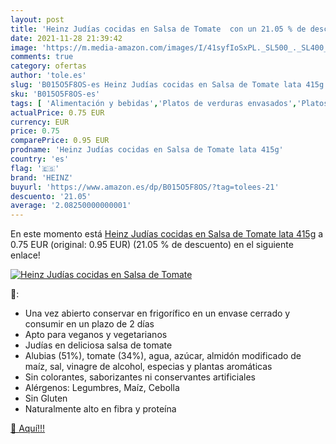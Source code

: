 ```yaml
---
layout: post
title: 'Heinz Judías cocidas en Salsa de Tomate  con un 21.05 % de descuento'
date: 2021-11-28 21:39:42
image: 'https://m.media-amazon.com/images/I/41syfIoSxPL._SL500_._SL400_.jpg'
comments: true
category: ofertas
author: 'tole.es'
slug: 'B015O5F8OS-es Heinz Judías cocidas en Salsa de Tomate lata 415g'
sku: 'B015O5F8OS-es'
tags: [ 'Alimentación y bebidas','Platos de verduras envasados','Platos preparados envasados','heinz', ]
actualPrice: 0.75 EUR
currency: EUR
price: 0.75
comparePrice: 0.95 EUR
prodname: 'Heinz Judías cocidas en Salsa de Tomate lata 415g'
country: 'es'
flag: '🇪🇸'
brand: 'HEINZ'
buyurl: 'https://www.amazon.es/dp/B015O5F8OS/?tag=tolees-21'
descuento: '21.05'
average: '2.08250000000001'
---
```


En este momento está [Heinz Judías cocidas en Salsa de Tomate lata 415g](https://www.amazon.es/dp/B015O5F8OS/?tag=tolees-21) a 0.75 EUR (original: 0.95 EUR) (21.05 %  de descuento) en el siguiente enlace!

[![Heinz Judías cocidas en Salsa de Tomate ](https://m.media-amazon.com/images/I/41syfIoSxPL._SL500_._SL400_.jpg)](https://www.amazon.es/dp/B015O5F8OS/?tag=tolees-21)

🔎:

- Una vez abierto conservar en frigorífico en un envase cerrado y consumir en un plazo de 2 días
- Apto para veganos y vegetarianos
- Judías en deliciosa salsa de tomate
- Alubias (51%), tomate (34%), agua, azúcar, almidón modificado de maíz, sal, vinagre de alcohol, especias y plantas aromáticas
- Sin colorantes, saborizantes ni conservantes artificiales
- Alérgenos: Legumbres, Maíz, Cebolla
- Sin Gluten
- Naturalmente alto en fibra y proteína

[🛒 Aquí!!!](https://www.amazon.es/dp/B015O5F8OS/?tag=tolees-21)

